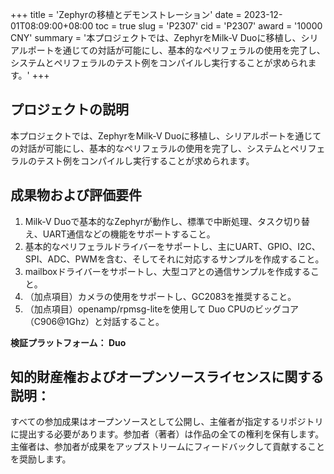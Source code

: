 +++
title = 'Zephyrの移植とデモンストレーション'
date = 2023-12-01T08:09:00+08:00
toc = true
slug = 'P2307'
cid = 'P2307'
award = '10000 CNY'
summary = '本プロジェクトでは、ZephyrをMilk-V Duoに移植し、シリアルポートを通じての対話が可能にし、基本的なペリフェラルの使用を完了し、システムとペリフェラルのテスト例をコンパイルし実行することが求められます。'
+++

## プロジェクトの説明

本プロジェクトでは、ZephyrをMilk-V Duoに移植し、シリアルポートを通じての対話が可能にし、基本的なペリフェラルの使用を完了し、システムとペリフェラルのテスト例をコンパイルし実行することが求められます。

## 成果物および評価要件

1. Milk-V Duoで基本的なZephyrが動作し、標準で中断処理、タスク切り替え、UART通信などの機能をサポートすること。
2. 基本的なペリフェラルドライバーをサポートし、主にUART、GPIO、I2C、SPI、ADC、PWMを含む、そしてそれに対応するサンプルを作成すること。
3. mailboxドライバーをサポートし、大型コアとの通信サンプルを作成すること。
4. （加点項目）カメラの使用をサポートし、GC2083を推奨すること。
5. （加点項目）openamp/rpmsg-liteを使用して Duo CPUのビッグコア（C906@1Ghz）と対話すること。

**検証プラットフォーム： Duo**

## 知的財産権およびオープンソースライセンスに関する説明：

すべての参加成果はオープンソースとして公開し、主催者が指定するリポジトリに提出する必要があります。参加者（著者）は作品の全ての権利を保有します。主催者は、参加者が成果をアップストリームにフィードバックして貢献することを奨励します。

